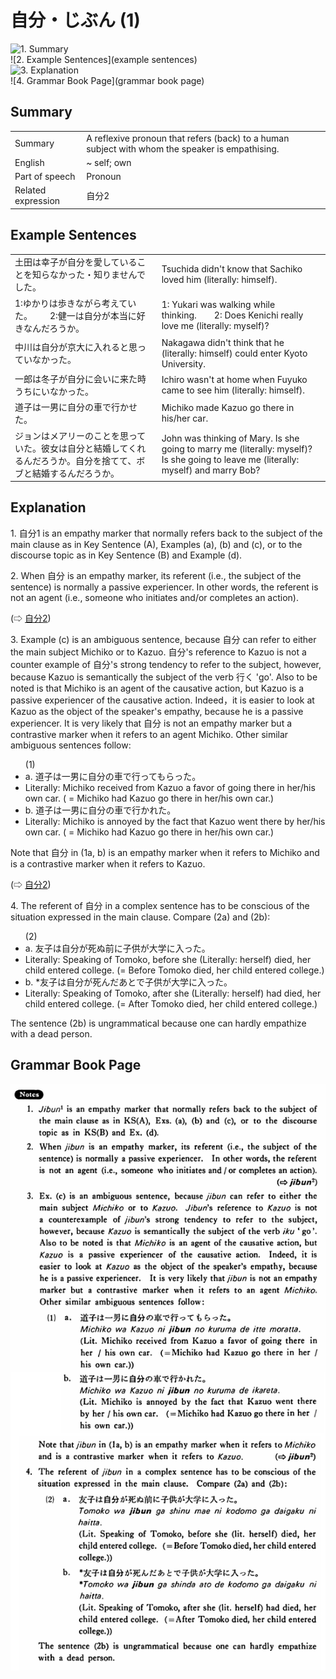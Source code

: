 # 自分・じぶん (1)

![1. Summary](summary)<br>
![2. Example Sentences](example sentences)<br>
![3. Explanation](explanation)<br>
![4. Grammar Book Page](grammar book page)<br>


## Summary

<table><tr>   <td>Summary</td>   <td>A reflexive pronoun that refers (back) to a human subject with whom the speaker is empathising.</td></tr><tr>   <td>English</td>   <td>~ self; own</td></tr><tr>   <td>Part of speech</td>   <td>Pronoun</td></tr><tr>   <td>Related expression</td>   <td>自分2</td></tr></table>

## Example Sentences

<table><tr>   <td>土田は幸子が自分を愛していることを知らなかった・知りませんでした。</td>   <td>Tsuchida didn't know that Sachiko loved him (literally: himself).</td></tr><tr>   <td>1:ゆかりは歩きながら考えていた。  2:健一は自分が本当に好きなんだろうか。</td>   <td>1: Yukari was walking while thinking.&emsp;&emsp;2: Does Kenichi really love me (literally: myself)?</td></tr><tr>   <td>中川は自分が京大に入れると思っていなかった。</td>   <td>Nakagawa didn't think that he (literally: himself) could enter Kyoto University.</td></tr><tr>   <td>一郎は冬子が自分に会いに来た時うちにいなかった。</td>   <td>Ichiro wasn't at home when Fuyuko came to see him (literally: himself).</td></tr><tr>   <td>道子は一男に自分の車で行かせた。</td>   <td>Michiko made Kazuo go there in his/her car.</td></tr><tr>   <td>ジョンはメアリーのことを思っていた。彼女は自分と結婚してくれるんだろうか。自分を捨てて、ボブと結婚するんだろうか。</td>   <td>John was thinking of Mary. Is she going to marry me (literally: myself)? Is she going to leave me (literally: myself) and marry Bob?</td></tr></table>

## Explanation

<p>1. <span class="cloze">自分</span>1 is an empathy marker that normally refers back to the subject of the main clause as in Key Sentence (A), Examples (a), (b) and (c), or to the discourse topic as in Key Sentence (B) and Example (d).</p>  <p>2. When <span class="cloze">自分</span> is an empathy marker, its referent (i.e., the subject of the sentence) is normally a passive experiencer. In other words, the referent is not an agent (i.e., someone who initiates and/or completes an action).</p>  <p>(⇨ <a href="#㊦ 自分・じぶん (2)">自分2</a>)</p>  <p>3. Example (c) is an ambiguous sentence, because <span class="cloze">自分</span> can refer to either the main subject Michiko or to Kazuo. <span class="cloze">自分</span>'s reference to Kazuo is not a counter example of <span class="cloze">自分</span>'s strong tendency to refer to the subject, however, because Kazuo is semantically the subject of the verb 行く 'go'. Also to be noted is that Michiko is an agent of the causative action, but Kazuo is a passive experiencer of the causative action. Indeed，it is easier to look at Kazuo as the object of the speaker's empathy, because he is a passive experiencer. It is very likely that <span class="cloze">自分</span> is not an empathy marker but a contrastive marker when it refers to an agent Michiko. Other similar ambiguous sentences follow:</p>  <ul>(1) <li>a. 道子は一男に<span class="cloze">自分</span>の車で行ってもらった。</li> <li>Literally: Michiko received from Kazuo a favor of going there in her/his own car. ( = Michiko had Kazuo go there in her/his own car.)</li> <div class="divide"></div> <li>b. 道子は一男に<span class="cloze">自分</span>の車で行かれた。</li> <li>Literally: Michiko is annoyed by the fact that Kazuo went there by her/his own car. ( = Michiko had Kazuo go there in her/his own car.)</li> </ul>  <p>Note that <span class="cloze">自分</span> in (1a, b) is an empathy marker when it refers to Michiko and is a contrastive marker when it refers to Kazuo.</p>  <p>(⇨ <a href="#㊦ 自分・じぶん (2)">自分2</a>)</p>  <p>4. The referent of <span class="cloze">自分</span> in a complex sentence has to be conscious of the situation expressed in the main clause. Compare (2a) and (2b):</p>  <ul>(2) <li>a. 友子は<span class="cloze">自分</span>が死ぬ前に子供が大学に入った。</li> <li>Literally: Speaking of Tomoko, before she (Literally: herself) died, her child entered college. (= Before Tomoko died, her child entered college.)</li> <div class="divide"></div> <li>b. *友子は<span class="cloze">自分</span>が死んだあとで子供が大学に入った。</li> <li>Literally: Speaking of Tomoko, after she (Literally: herself) had died, her child entered college. (= After Tomoko died, her child entered college.)</li> </ul>  <p>The sentence (2b) is ungrammatical because one can hardly empathize with a dead person.</p>

## Grammar Book Page

![](../img/Basic自分.png)

